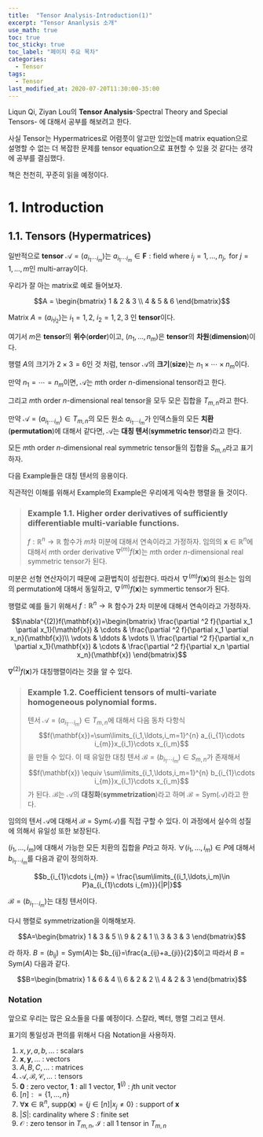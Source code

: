 ```yaml
---
title:  "Tensor Analysis-Introduction(1)"
excerpt: "Tensor Ananlysis 소개"
use_math: true
toc: true
toc_sticky: true
toc_label: "페이지 주요 목차"
categories:
  - Tensor
tags:
  - Tensor
last_modified_at: 2020-07-20T11:30:00-35:00
---
```


Liqun Qi, Ziyan Lou의
**Tensor Analysis**-Spectral Theory and Special Tensors-
에 대해서 공부를 해보려고 한다.

사실 Tensor는 Hypermatrices로 어렴풋이 알고만 있었는데 matrix equation으로 설명할 수 없는 더 복잡한 문제를 tensor equation으로 표현할 수 있을 것 같다는 생각에 공부를 결심했다.

책은 천천히, 꾸준히 읽을 예정이다.

# 1. Introduction
## 1.1. Tensors (Hypermatrices)

일반적으로 **tensor** $\mathscr{A}=(a_{i_{1}\cdots i_{m}})$는 $a_{i_{1}\cdots i_{m}}\in \mathbf{F}:\textrm{field}$ where $i_{j}=1,\ldots,n_{j},\textrm{ for }j=1,\ldots,m$인 multi-array이다.

우리가 잘 아는 matrix로 예로 들어보자.

$$A = \begin{bmatrix} 1 & 2 & 3 \\ 4 & 5 & 6 \end{bmatrix}$$

Matrix $A=(a_{i_{1}i_{2}})$는 $i_1=1,2$, $i_2=1,2,3$ 인 **tensor**이다.

여기서 $m$은 **tensor**의 **위수**(**order**)이고, $(n_1,\ldots,n_m)$은 **tensor**의 **차원**(**dimension**)이다.

행렬 $A$의 크기가 $2\times 3=6$인 것 처럼, tensor $\mathscr{A}$의 **크기**(**size**)는 $n_1\times \cdots \times n_m$이다.

만약 $n_1=\cdots = n_m$이면, $\mathscr{A}$는 $m$th order $n$-dimensional tensor라고 한다.

그리고 $m$th order $n$-dimensional real tensor을 모두 모은 집합을 $T_{m,n}$라고 한다.

만약 $\mathscr{A}=(a_{i_{1}\cdots i_{m}}) \in T_{m,n}$의 모든 원소 $a_{i_{1}\cdots i_{m}}$가 인덱스들의 모든 **치환**(**permutation**)에 대해서 같다면, $\mathscr{A}$는 **대칭 텐서**(**symmetric tensor**)라고 한다.

모든 $m$th order $n$-dimensional real symmetric tensor들의 집합을 $S_{m,n}$라고 표기하자.

다음 Example들은 대칭 텐서의 응용이다.

직관적인 이해를 위해서 Example의 Example은 우리에게 익숙한 행렬을 들 것이다.

> ### Example 1.1. Higher order derivatives of sufficiently differentiable multi-variable functions.
> $f:\mathbb{R}^n \rightarrow \mathbb{R}$ 함수가 $m$차 미분에 대해서 연속이라고 가정하자. 임의의 $\mathbf{x}\in \mathbb{R}^n$에 대해서 $m$th order derivative $\nabla^{(m)}f(\mathbf{x})$는 $m$th order $n$-dimensional real symmetric tensor가 된다.

미분은 선형 연산자이기 때문에 교환법칙이 성립한다. 따라서 $\nabla^{(m)}f(\mathbf{x})$의 원소는 임의의 permutation에 대해서 동일하고, $\nabla^{(m)}f(\mathbf{x})$는 symmertic tensor가 된다.

행렬로 예를 들기 위해서 $f:\mathbb{R}^n \rightarrow \mathbb{R}$ 함수가 $2$차 미분에 대해서 연속이라고 가정하자.

$$\nabla^{(2)}f(\mathbf{x})=\begin{bmatrix} \frac{\partial ^2 f}{\partial x_1 \partial x_1}(\mathbf{x}) & \cdots & \frac{\partial ^2 f}{\partial x_1 \partial x_n}(\mathbf{x})\\ \vdots & \ddots & \vdots \\ \frac{\partial ^2 f}{\partial x_n \partial x_1}(\mathbf{x}) & \cdots & \frac{\partial ^2 f}{\partial x_n \partial x_n}(\mathbf{x}) \end{bmatrix}$$

$\nabla^{(2)}f(\mathbf{x})$가 대칭행렬이라는 것을 알 수 있다.

> ### Example 1.2. Coefficient tensors of multi-variate homogeneous polynomial forms.
> 텐서 $\mathscr{A}=(a_{i_{1}\cdots i_{m}}) \in T_{m,n}$에 대해서 다음 동차 다항식 
$$f(\mathbf{x})=\sum\limits_{i_1,\ldots,i_m=1}^{n} a_{i_{1}\cdots i_{m}}x_{i_1}\cdots x_{i_m}$$
을 만들 수 있다. 이 때 유일한 대칭 텐서 $\mathscr{B}=(b_{i_{1}\cdots i_{m}}) \in S_{m,n}$가 존재해서
$$f(\mathbf{x}) \equiv \sum\limits_{i_1,\ldots,i_m=1}^{n} b_{i_{1}\cdots i_{m}}x_{i_1}\cdots x_{i_m}$$
가 된다.
$\mathscr{B}$는 $\mathscr{A}$의 **대칭화**(**symmetrization**)라고 하며 $\mathscr{B} = \mathrm{Sym}(\mathscr{A})$라고 한다.

임의의 텐서 $\mathscr{A}$에 대해서 $\mathscr{B} =\mathrm{Sym}(\mathscr{A})$를 직접 구할 수 있다. 이 과정에서 실수의 성질에 의해서 유일성 또한 보장된다.

$(i_1,\ldots,i_m)$에 대해서 가능한 모든 치환의 집합을 $P$라고 하자. $\forall (i_1,\ldots,i_m)\in P$에 대해서 $b_{i_{1}\cdots i_{m}}$를 다음과 같이 정의하자.

$$b_{i_{1}\cdots i_{m}} = \frac{\sum\limits_{(i_1,\ldots,i_m)\in P}a_{i_{1}\cdots i_{m}}}{|P|}$$

$\mathscr{B}=(b_{i_{1}\cdots i_{m}})$는 대칭 텐서이다.

다시 행렬로 symmetrization을 이해해보자.

$$A=\begin{bmatrix} 1 & 3 & 5 \\ 9 & 2 & 1 \\ 3 & 3 & 3 \end{bmatrix}$$

라 하자. $B=(b_{ij})=\mathrm{Sym}(A)$는 $b_{ij}=\frac{a_{ij}+a_{ji}}{2}$이고 따라서 $B=\mathrm{Sym}(A)$ 다음과 같다.

$$B=\begin{bmatrix} 1 & 6 & 4 \\ 6 & 2 & 2 \\ 4 & 2 & 3 \end{bmatrix}$$

### Notation
앞으로 우리는 많은 요소들을 다룰 예정이다. 스칼라, 벡터, 행렬 그리고 텐서.

표기의 통일성과 편의를 위해서 다음 Notation을 사용하자.

1. $x,y,a,b,\ldots$ : scalars
2. $\mathbf{x}, \mathbf{y}, \ldots$ : vectors
3. $A, B, C, \ldots$ : matrices
4. $\mathscr{A}, \mathscr{B}, \mathscr{C}, \ldots$ : tensors
5. $\mathbf{0}$ : zero vector, $\mathbf{1}$ : all $1$ vector, $\mathbf{1}^{(j)}$ : $j$th unit vector
6. $[n]: = \{1,\ldots,n\}$
7. $\forall\mathbf{x}\in \mathbb{R}^n$, $\mathrm{supp}(\mathbf{x})=\{j\in [n]|x_j \neq 0\}$ : support of $\mathbf{x}$
8. $|S|$: cardinality where $S$ : finite set
9. $\mathscr{O}$ : zero tensor in $T_{m,n}$, $\mathscr{I}$ : all $1$ tensor in $T_{m,n}$